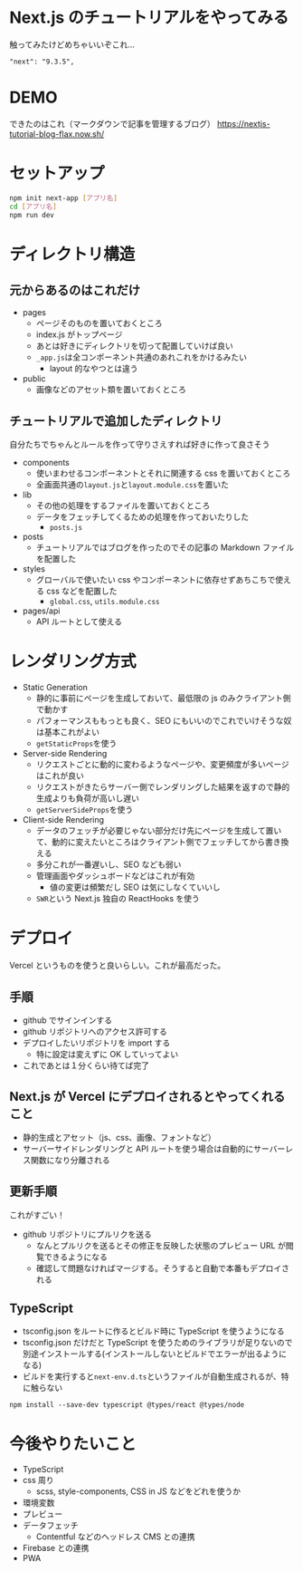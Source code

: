 # Next.js のチュートリアルをやってみる

触ってみたけどめちゃいいぞこれ...

```
"next": "9.3.5",
```

# DEMO

できたのはこれ（マークダウンで記事を管理するブログ）
https://nextjs-tutorial-blog-flax.now.sh/

# セットアップ

```bash
npm init next-app [アプリ名]
cd [アプリ名]
npm run dev
```

# ディレクトリ構造

## 元からあるのはこれだけ

- pages
  - ページそのものを置いておくところ
  - index.js がトップページ
  - あとは好きにディレクトリを切って配置していけば良い
  - `_app.js`は全コンポーネント共通のあれこれをかけるみたい
    - layout 的なやつとは違う
- public
  - 画像などのアセット類を置いておくところ

## チュートリアルで追加したディレクトリ

自分たちでちゃんとルールを作って守りさえすれば好きに作って良さそう

- components
  - 使いまわせるコンポーネントとそれに関連する css を置いておくところ
  - 全画面共通の`layout.js`と`layout.module.css`を置いた
- lib
  - その他の処理をするファイルを置いておくところ
  - データをフェッチしてくるための処理を作っておいたりした
    - `posts.js`
- posts
  - チュートリアルではブログを作ったのでその記事の Markdown ファイルを配置した
- styles
  - グローバルで使いたい css やコンポーネントに依存せずあちこちで使える css などを配置した
    - `global.css`, `utils.module.css`
- pages/api
  - API ルートとして使える

# レンダリング方式

- Static Generation
  - 静的に事前にページを生成しておいて、最低限の js のみクライアント側で動かす
  - パフォーマンスももっとも良く、SEO にもいいのでこれでいけそうな奴は基本これがよい
  - `getStaticProps`を使う
- Server-side Rendering
  - リクエストごとに動的に変わるようなページや、変更頻度が多いページはこれが良い
  - リクエストがきたらサーバー側でレンダリングした結果を返すので静的生成よりも負荷が高いし遅い
  - `getServerSideProps`を使う
- Client-side Rendering
  - データのフェッチが必要じゃない部分だけ先にページを生成して置いて、動的に変えたいところはクライアント側でフェッチしてから書き換える
  - 多分これが一番遅いし、SEO なども弱い
  - 管理画面やダッシュボードなどはこれが有効
    - 値の変更は頻繁だし SEO は気にしなくていいし
  - `SWR`という Next.js 独自の ReactHooks を使う

# デプロイ

Vercel というものを使うと良いらしい。これが最高だった。

## 手順

- github でサインインする
- github リポジトリへのアクセス許可する
- デプロイしたいリポジトリを import する
  - 特に設定は変えずに OK していってよい
- これであとは１分くらい待てば完了

## Next.js が Vercel にデプロイされるとやってくれること

- 静的生成とアセット（js、css、画像、フォントなど）
- サーバーサイドレンダリングと API ルートを使う場合は自動的にサーバーレス関数になり分離される

## 更新手順

これがすごい！

- github リポジトリにプルリクを送る
  - なんとプルリクを送るとその修正を反映した状態のプレビュー URL が閲覧できるようになる
  - 確認して問題なければマージする。そうすると自動で本番もデプロイされる

## TypeScript

- tsconfig.json をルートに作るとビルド時に TypeScript を使うようになる
- tsconfig.json だけだと TypeScript を使うためのライブラリが足りないので別途インストールする(インストールしないとビルドでエラーが出るようになる)
- ビルドを実行すると`next-env.d.ts`というファイルが自動生成されるが、特に触らない

```
npm install --save-dev typescript @types/react @types/node
```

# 今後やりたいこと

- TypeScript
- css 周り
  - scss, style-components, CSS in JS などをどれを使うか
- 環境変数
- プレビュー
- データフェッチ
  - Contentful などのヘッドレス CMS との連携
- Firebase との連携
- PWA

